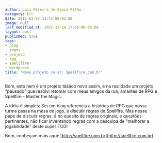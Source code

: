 ```yaml
---
author: Luiz Pereira de Souza Filho
category: Etc
date: 2011-02-07 11:45:00-02:00
image: null
last_modified_at: 2022-12-19 17:45:00-03:00
layout: post
published: true
tags:
- blog
- jogos
- projeto
- rpg
- spellfire
- wordpress
title: 'Novo projeto no ar: Spellfire.com.br'
---
```


Bom, este nem é um projeto tãããoo novo assim, é na realidade um projeto "pausado" que resolvi retomar com meus amigos da rua, amantes de RPG e Spellfire - Master the Magic.

A idéia é simples: Ser um blog referencia a histórias de RPG que nossa turma passa na mesa de jogo, e discutir regras de Spellfire. Mas nesse papo de discutir regras, é no quesito de regras originais, e questões pertinentes, não ficar inventando regras com a desculpa de "melhorar a jogabilidade" deste super TCG!

Bom, conheçam mais aqui: [http://spellfire.com.br](http://spellfire.com.br)
